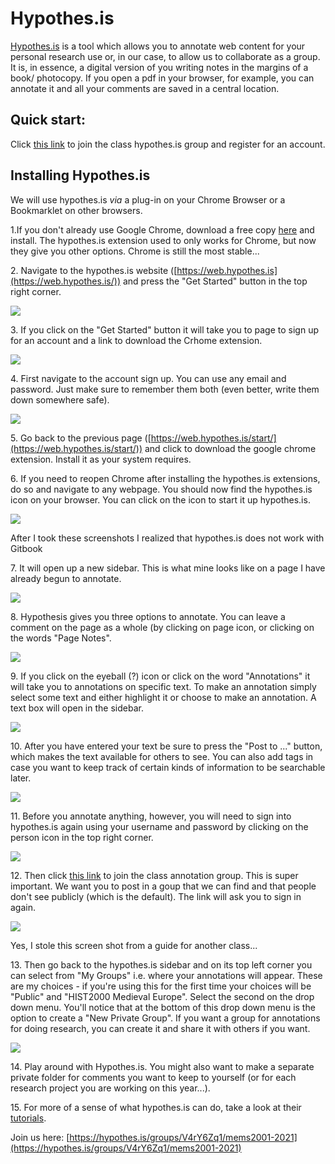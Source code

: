 # Hypothes.is

​[Hypothes.is](https://hypothes.is/) is a tool which allows you to annotate web content for your personal research use or, in our case, to allow us to collaborate as a group. It is, in essence, a digital version of you writing notes in the margins of a book/ photocopy. If you open a pdf in your browser, for example, you can annotate it and all your comments are saved in a central location.

## Quick start: <a href="#quick-start" id="quick-start"></a>

Click [this link](https://hypothes.is/groups/V4rY6Zq1/mems2001-2021) to join the class hypothes.is group and register for an account.

## Installing Hypothes.is <a href="#installing-hypothes-is" id="installing-hypothes-is"></a>

We will use hypothes.is _via_ a plug-in on your Chrome Browser or a Bookmarklet on other browsers.

1.If you don't already use Google Chrome, download a free copy [here](https://www.google.ca/chrome/) and install. The hypothes.is extension used to only works for Chrome, but now they give you other options. Chrome is still the most stable...

2\. Navigate to the hypothes.is website ([https://web.hypothes.is](https://web.hypothes.is/)) and press the "Get Started" button in the top right corner.

![](https://gblobscdn.gitbook.com/assets%2F-M24F3BOegHMYQogZkSJ%2F-MGntG2ieM9dgaFarW0S%2F-MGo4nV5rO9m1zsjKOyt%2FScreen%20Shot%202020-06-16%20at%202.03.38%20PM.png?alt=media\&token=c7e97d55-e690-437c-a39a-7f5852a34dd6)

3\. If you click on the "Get Started" button it will take you to page to sign up for an account and a link to download the Crhome extension.

![](https://gblobscdn.gitbook.com/assets%2F-M24F3BOegHMYQogZkSJ%2F-MGntG2ieM9dgaFarW0S%2F-MGo4r47jdju8swxHZq4%2FScreen%20Shot%202020-06-16%20at%202.01.06%20PM.png?alt=media\&token=2e2fdd09-2917-46fe-a256-0a1366cba3e7)

4\. First navigate to the account sign up. You can use any email and password. Just make sure to remember them both (even better, write them down somewhere safe).

![](https://gblobscdn.gitbook.com/assets%2F-M24F3BOegHMYQogZkSJ%2F-MGntG2ieM9dgaFarW0S%2F-MGo4uyTgZA1Wxgrz\_W5%2FScreen%20Shot%202020-06-16%20at%202.01.28%20PM.png?alt=media\&token=1ed3c944-957a-4660-9c37-7e3bd360945d)

5\. Go back to the previous page ([https://web.hypothes.is/start/](https://web.hypothes.is/start/)) and click to download the google chrome extension. Install it as your system requires.

6\. If you need to reopen Chrome after installing the hypothes.is extensions, do so and navigate to any webpage. You should now find the hypothes.is icon on your browser. You can click on the icon to start it up hypothes.is.

![](https://gblobscdn.gitbook.com/assets%2F-M24F3BOegHMYQogZkSJ%2F-MGntG2ieM9dgaFarW0S%2F-MGo4y2lftk2QQu3o55c%2FScreen%20Shot%202020-06-17%20at%209.16.27%20AM.png?alt=media\&token=d8421159-207d-433a-a746-4bf1673aebb0)

After I took these screenshots I realized that hypothes.is does not work with Gitbook

7\. It will open up a new sidebar. This is what mine looks like on a page I have already begun to annotate.

![](https://gblobscdn.gitbook.com/assets%2F-M24F3BOegHMYQogZkSJ%2F-MGntG2ieM9dgaFarW0S%2F-MGo59o\_Kkn8OwNrCMTX%2FScreen%20Shot%202020-06-17%20at%209.28.08%20AM.png?alt=media\&token=c5778be1-6bb7-4769-b661-ac79ea1e3e63)

8\. Hypothesis gives you three options to annotate. You can leave a comment on the page as a whole (by clicking on page icon, or clicking on the words "Page Notes".

![](https://gblobscdn.gitbook.com/assets%2F-M24F3BOegHMYQogZkSJ%2F-MGntG2ieM9dgaFarW0S%2F-MGo5FEWSFjm76f89mym%2FScreen%20Shot%202020-06-17%20at%209.56.05%20AM.png?alt=media\&token=b1525c2d-1e3b-4baf-8436-a336b3340416)

9\. If you click on the eyeball (?) icon or click on the word "Annotations" it will take you to annotations on specific text. To make an annotation simply select some text and either highlight it or choose to make an annotation. A text box will open in the sidebar.

![](https://gblobscdn.gitbook.com/assets%2F-M24F3BOegHMYQogZkSJ%2F-MGntG2ieM9dgaFarW0S%2F-MGo5KG84WBa\_7hP1N-o%2FScreen%20Shot%202020-06-17%20at%209.28.50%20AM.png?alt=media\&token=f56ee285-d2a6-4518-867e-86bdf4c95584)

10\. After you have entered your text be sure to press the "Post to ..." button, which makes the text available for others to see. You can also add tags in case you want to keep track of certain kinds of information to be searchable later.

![](https://gblobscdn.gitbook.com/assets%2F-M24F3BOegHMYQogZkSJ%2F-MGntG2ieM9dgaFarW0S%2F-MGo5OqIWLpwQvLnjOuU%2FScreen%20Shot%202020-06-17%20at%2010.01.43%20AM.png?alt=media\&token=093d71ec-6a00-4275-b0e0-7a7988a9a7ea)

11\. Before you annotate anything, however, you will need to sign into hypothes.is again using your username and password by clicking on the person icon in the top right corner.

![](https://gblobscdn.gitbook.com/assets%2F-M24F3BOegHMYQogZkSJ%2F-MGntG2ieM9dgaFarW0S%2F-MGo5UTjGNnMIx7ibiTt%2FScreen%20Shot%202020-06-17%20at%209.36.21%20AM.png?alt=media\&token=78961a1a-0a9d-486c-ad4d-b0d4193dd706)

12\. Then click [this link](https://hypothes.is/groups/X7eRqmgQ/fysm1405d-making-the-ma) to join the class annotation group. This is super important. We want you to post in a goup that we can find and that people don't see publicly (which is the default). The link will ask you to sign in again.

![](https://gblobscdn.gitbook.com/assets%2F-M24F3BOegHMYQogZkSJ%2F-MGntG2ieM9dgaFarW0S%2F-MGo5\_Q7J595vJNEiFfp%2FScreen%20Shot%202020-06-17%20at%209.44.24%20AM.png?alt=media\&token=9ba2a9ab-e55c-41f7-88e6-ba70cc7ab7d6)

Yes, I stole this screen shot from a guide for another class...

13\. Then go back to the hypothes.is sidebar and on its top left corner you can select from "My Groups" i.e. where your annotations will appear. These are my choices - if you're using this for the first time your choices will be "Public" and "HIST2000 Medieval Europe". Select the second on the drop down menu. You'll notice that at the bottom of this drop down menu is the option to create a "New Private Group". If you want a group for annotations for doing research, you can create it and share it with others if you want.

![](https://gblobscdn.gitbook.com/assets%2F-M24F3BOegHMYQogZkSJ%2F-MGntG2ieM9dgaFarW0S%2F-MGo5h\_5bl455vrzBuAp%2FScreen%20Shot%202020-06-17%20at%209.36.44%20AM.png?alt=media\&token=08611271-7e30-4bde-903d-3d204fbfc6dc)

14\. Play around with Hypothes.is. You might also want to make a separate private folder for comments you want to keep to yourself (or for each research project you are working on this year...).

15\. For more of a sense of what hypothes.is can do, take a look at their [tutorials](https://web.hypothes.is/help-categories/tutorials/).

Join us here: [https://hypothes.is/groups/V4rY6Zq1/mems2001-2021](https://hypothes.is/groups/V4rY6Zq1/mems2001-2021)
